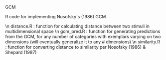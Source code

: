 GCM

R code for implementing Nosofsky's (1986) GCM 

\n distance.R : function for calculating distance between two stimuli in multidimensional space
\n gcm_pred.R : function for generating predictions from the GCM, for any number of categories with exemplars varying on two dimensions (will eventually generalize it to any # dimensions)
\n similarity.R : function for converting distance to similarity per Nosofsky (1986) & Shepard (1987)
